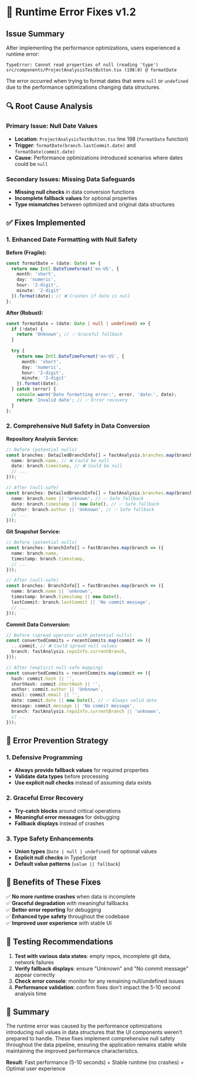 # 🔧 Runtime Error Fixes v1.2

## Issue Summary

After implementing the performance optimizations, users experienced a runtime error:

```
TypeError: Cannot read properties of null (reading 'type')
src/components/ProjectAnalysisTestButton.tsx (198:8) @ formatDate
```

The error occurred when trying to format dates that were `null` or `undefined` due to the performance optimizations changing data structures.

## 🔍 **Root Cause Analysis**

### **Primary Issue**: Null Date Values
- **Location**: `ProjectAnalysisTestButton.tsx` line 198 (`formatDate` function)
- **Trigger**: `formatDate(branch.lastCommit.date)` and `formatDate(commit.date)` 
- **Cause**: Performance optimizations introduced scenarios where dates could be `null`

### **Secondary Issues**: Missing Data Safeguards
- **Missing null checks** in data conversion functions
- **Incomplete fallback values** for optional properties
- **Type mismatches** between optimized and original data structures

## ✅ **Fixes Implemented**

### **1. Enhanced Date Formatting with Null Safety**

**Before (Fragile):**
```typescript
const formatDate = (date: Date) => {
  return new Intl.DateTimeFormat('en-US', {
    month: 'short',
    day: 'numeric',
    hour: '2-digit',
    minute: '2-digit'
  }).format(date); // ❌ Crashes if date is null
};
```

**After (Robust):**
```typescript
const formatDate = (date: Date | null | undefined) => {
  if (!date) {
    return 'Unknown'; // ✅ Graceful fallback
  }
  
  try {
    return new Intl.DateTimeFormat('en-US', {
      month: 'short',
      day: 'numeric',
      hour: '2-digit',
      minute: '2-digit'
    }).format(date);
  } catch (error) {
    console.warn('Date formatting error:', error, 'date:', date);
    return 'Invalid date'; // ✅ Error recovery
  }
};
```

### **2. Comprehensive Null Safety in Data Conversion**

**Repository Analysis Service:**
```typescript
// Before (potential nulls)
const branches: DetailedBranchInfo[] = fastAnalysis.branches.map(branch => ({
  name: branch.name, // ❌ Could be null
  date: branch.timestamp, // ❌ Could be null
  // ...
}));

// After (null-safe)
const branches: DetailedBranchInfo[] = fastAnalysis.branches.map(branch => ({
  name: branch.name || 'unknown', // ✅ Safe fallback
  date: branch.timestamp || new Date(), // ✅ Safe fallback
  author: branch.author || 'Unknown', // ✅ Safe fallback
  // ...
}));
```

**Git Snapshot Service:**
```typescript
// Before (potential nulls)
const branches: BranchInfo[] = fastBranches.map(branch => ({
  name: branch.name,
  timestamp: branch.timestamp,
  // ...
}));

// After (null-safe)
const branches: BranchInfo[] = fastBranches.map(branch => ({
  name: branch.name || 'unknown',
  timestamp: branch.timestamp || new Date(),
  lastCommit: branch.lastCommit || 'No commit message',
  // ...
}));
```

**Commit Data Conversion:**
```typescript
// Before (spread operator with potential nulls)
const convertedCommits = recentCommits.map(commit => ({
  ...commit, // ❌ Could spread null values
  branch: fastAnalysis.repoInfo.currentBranch,
}));

// After (explicit null-safe mapping)
const convertedCommits = recentCommits.map(commit => ({
  hash: commit.hash || '',
  shortHash: commit.shortHash || '',
  author: commit.author || 'Unknown',
  email: commit.email || '',
  date: commit.date || new Date(), // ✅ Always valid date
  message: commit.message || 'No commit message',
  branch: fastAnalysis.repoInfo.currentBranch || 'unknown',
  // ...
}));
```

## 🎯 **Error Prevention Strategy**

### **1. Defensive Programming**
- **Always provide fallback values** for required properties
- **Validate data types** before processing
- **Use explicit null checks** instead of assuming data exists

### **2. Graceful Error Recovery**
- **Try-catch blocks** around critical operations
- **Meaningful error messages** for debugging
- **Fallback displays** instead of crashes

### **3. Type Safety Enhancements**
- **Union types** (`Date | null | undefined`) for optional values
- **Explicit null checks** in TypeScript
- **Default value patterns** (`value || fallback`)

## 🚀 **Benefits of These Fixes**

✅ **No more runtime crashes** when data is incomplete  
✅ **Graceful degradation** with meaningful fallbacks  
✅ **Better error reporting** for debugging  
✅ **Enhanced type safety** throughout the codebase  
✅ **Improved user experience** with stable UI  

## 🔄 **Testing Recommendations**

1. **Test with various data states**: empty repos, incomplete git data, network failures
2. **Verify fallback displays**: ensure "Unknown" and "No commit message" appear correctly
3. **Check error console**: monitor for any remaining null/undefined issues
4. **Performance validation**: confirm fixes don't impact the 5-10 second analysis time

## 📝 **Summary**

The runtime error was caused by the performance optimizations introducing null values in data structures that the UI components weren't prepared to handle. These fixes implement comprehensive null safety throughout the data pipeline, ensuring the application remains stable while maintaining the improved performance characteristics.

**Result**: Fast performance (5-10 seconds) + Stable runtime (no crashes) = Optimal user experience 